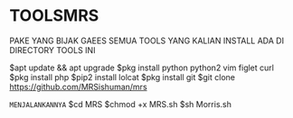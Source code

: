 # TOOLSMRS
PAKE YANG BIJAK GAEES 
SEMUA TOOLS YANG KALIAN INSTALL ADA DI DIRECTORY TOOLS INI


$apt update && apt upgrade
$pkg install python python2 vim figlet curl
$pkg install php
$pip2 install lolcat
$pkg install git
$git clone https://github.com/MRSishuman/mrs

```MENJALANKANNYA```
$cd MRS
$chmod +x MRS.sh
$sh Morris.sh

